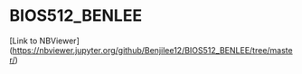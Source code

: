 # BIOS512_BENLEE
[Link to NBViewer] (https://nbviewer.jupyter.org/github/Benjilee12/BIOS512_BENLEE/tree/master/)

